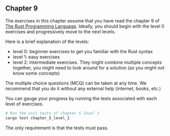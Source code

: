 ## Chapter 9

The exercises in this chapter assume that you have read the chapter 9 of [The Rust Programming Language](https://doc.rust-lang.org/book/ch09-00-error-handling.html).
Ideally, you should begin with the level 0 exercises and progressively move to the next levels.

Here is a brief explanation of the levels:

- level 0: beginner exercises to get you familiar with the Rust syntax
- level 1: easy exercises
- level 2: intermediate exercises. They might combine multiple concepts together, you might need to look around for a solution (as you might not know some concepts)

The multiple choice questions (MCQ) can be taken at any time. We recommend that you do it without any external help (internet, books, etc.)

You can gauge your progress by running the tests associated with each level of exercises.

```sh
# Run the unit tests of chapter 5 level 1
cargo test chapter_5_level_1
```

The only requirement is that the tests must pass.
